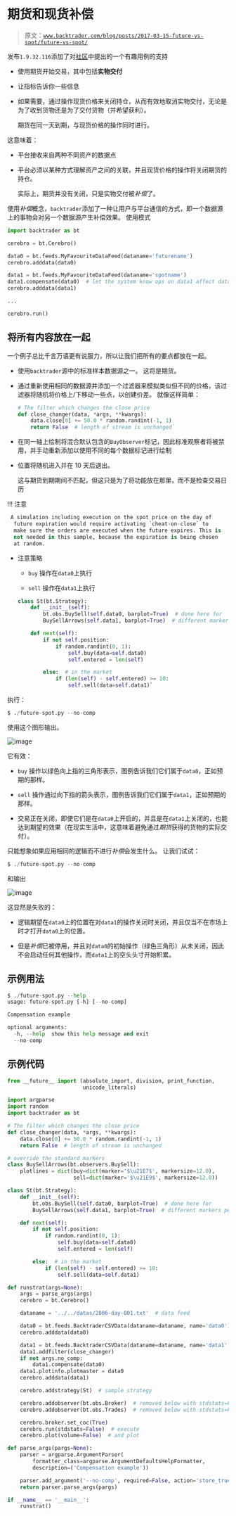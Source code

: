 # 期货和现货补偿

> 原文：[`www.backtrader.com/blog/posts/2017-03-15-future-vs-spot/future-vs-spot/`](https://www.backtrader.com/blog/posts/2017-03-15-future-vs-spot/future-vs-spot/)

发布`1.9.32.116`添加了对[社区](https://community.backtrader.com/)中提出的一个有趣用例的支持

+   使用期货开始交易，其中包括**实物交付**

+   让指标告诉你一些信息

+   如果需要，通过操作现货价格来关闭持仓，从而有效地取消实物交付，无论是为了收到货物还是为了交付货物（并希望获利）。

    期货在同一天到期，与现货价格的操作同时进行。

这意味着：

+   平台接收来自两种不同资产的数据点

+   平台必须以某种方式理解资产之间的关联，并且现货价格的操作将关闭期货的持仓。

    实际上，期货并没有关闭，只是实物交付被*补偿*了。

使用*补偿*概念，`backtrader`添加了一种让用户与平台通信的方式，即一个数据源上的事物会对另一个数据源产生补偿效果。 使用模式

```py
import backtrader as bt

cerebro = bt.Cerebro()

data0 = bt.feeds.MyFavouriteDataFeed(dataname='futurename')
cerebro.adddata(data0)

data1 = bt.feeds.MyFavouriteDataFeed(dataname='spotname')
data1.compensate(data0)  # let the system know ops on data1 affect data0
cerebro.adddata(data1)

...

cerebro.run()
```

## 将所有内容放在一起

一个例子总比千言万语更有说服力，所以让我们把所有的要点都放在一起。

+   使用`backtrader`源中的标准样本数据源之一。 这将是期货。

+   通过重新使用相同的数据源并添加一个过滤器来模拟类似但不同的价格，该过滤器将随机将价格上/下移动一些点，以创建价差。 就像这样简单：

    ```py
    # The filter which changes the close price
    def close_changer(data, *args, **kwargs):
        data.close[0] += 50.0 * random.randint(-1, 1)
        return False  # length of stream is unchanged` 
    ```

+   在同一轴上绘制将混合默认包含的`BuyObserver`标记，因此标准观察者将被禁用，并手动重新添加以使用不同的每个数据标记进行绘制

+   位置将随机进入并在 10 天后退出。

    这与期货到期期间不匹配，但这只是为了将功能放在那里，而不是检查交易日历

!!! 注意

```py
 A simulation including execution on the spot price on the day of
  future expiration would require activating `cheat-on-close` to
  make sure the orders are executed when the future expires. This is
  not needed in this sample, because the expiration is being chosen
  at random.
```

+   注意策略

    +   `buy` 操作在`data0`上执行

    +   `sell` 操作在`data1`上执行

    ```py
    class St(bt.Strategy):
        def __init__(self):
            bt.obs.BuySell(self.data0, barplot=True)  # done here for
            BuySellArrows(self.data1, barplot=True)  # different markers per data

        def next(self):
            if not self.position:
                if random.randint(0, 1):
                    self.buy(data=self.data0)
                    self.entered = len(self)

            else:  # in the market
                if (len(self) - self.entered) >= 10:
                    self.sell(data=self.data1)` 
    ```

执行：

```py
$ ./future-spot.py --no-comp
```

使用这个图形输出。

![image](img/b4b7fba65df0de8aa5e8ab6d8e5264b4.png)

它有效：

+   `buy` 操作以绿色向上指的三角形表示，图例告诉我们它们属于`data0`，正如预期的那样。

+   `sell` 操作通过向下指的箭头表示，图例告诉我们它们属于`data1`，正如预期的那样。

+   交易正在关闭，即使它们是在`data0`上开启的，并且是在`data1`上关闭的，也能达到期望的效果（在现实生活中，这意味着避免通过*期货*获得的货物的实际交付）。

只能想象如果应用相同的逻辑而不进行*补偿*会发生什么。 让我们试试：

```py
$ ./future-spot.py --no-comp
```

和输出

![image](img/554571148d00c948c01509e821c5760e.png)

这显然是失败的：

+   逻辑期望在`data0`上的位置在对`data1`的操作关闭时关闭，并且仅当不在市场上时才打开`data0`上的位置。

+   但是*补偿*已被停用，并且对`data0`的初始操作（绿色三角形）从未关闭，因此不会启动任何其他操作，而`data1`上的空头头寸开始积累。

## 示例用法

```py
$ ./future-spot.py --help
usage: future-spot.py [-h] [--no-comp]

Compensation example

optional arguments:
  -h, --help  show this help message and exit
  --no-comp
```

## 示例代码

```py
from __future__ import (absolute_import, division, print_function,
                        unicode_literals)

import argparse
import random
import backtrader as bt

# The filter which changes the close price
def close_changer(data, *args, **kwargs):
    data.close[0] += 50.0 * random.randint(-1, 1)
    return False  # length of stream is unchanged

# override the standard markers
class BuySellArrows(bt.observers.BuySell):
    plotlines = dict(buy=dict(marker='$\u21E7$', markersize=12.0),
                     sell=dict(marker='$\u21E9$', markersize=12.0))

class St(bt.Strategy):
    def __init__(self):
        bt.obs.BuySell(self.data0, barplot=True)  # done here for
        BuySellArrows(self.data1, barplot=True)  # different markers per data

    def next(self):
        if not self.position:
            if random.randint(0, 1):
                self.buy(data=self.data0)
                self.entered = len(self)

        else:  # in the market
            if (len(self) - self.entered) >= 10:
                self.sell(data=self.data1)

def runstrat(args=None):
    args = parse_args(args)
    cerebro = bt.Cerebro()

    dataname = '../../datas/2006-day-001.txt'  # data feed

    data0 = bt.feeds.BacktraderCSVData(dataname=dataname, name='data0')
    cerebro.adddata(data0)

    data1 = bt.feeds.BacktraderCSVData(dataname=dataname, name='data1')
    data1.addfilter(close_changer)
    if not args.no_comp:
        data1.compensate(data0)
    data1.plotinfo.plotmaster = data0
    cerebro.adddata(data1)

    cerebro.addstrategy(St)  # sample strategy

    cerebro.addobserver(bt.obs.Broker)  # removed below with stdstats=False
    cerebro.addobserver(bt.obs.Trades)  # removed below with stdstats=False

    cerebro.broker.set_coc(True)
    cerebro.run(stdstats=False)  # execute
    cerebro.plot(volume=False)  # and plot

def parse_args(pargs=None):
    parser = argparse.ArgumentParser(
        formatter_class=argparse.ArgumentDefaultsHelpFormatter,
        description=('Compensation example'))

    parser.add_argument('--no-comp', required=False, action='store_true')
    return parser.parse_args(pargs)

if __name__ == '__main__':
    runstrat()
```
